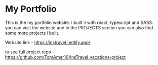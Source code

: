 # My Portfolio

This is the my portfolio website.
I built it with react, typescript and SASS.
you can visit the website and in the PROJECTS section you can also find some more projects i built.

Website link - https://instravel.netlify.app/

to see full project repo - https://github.com/TomAmar10/InsTravel_vacations-project
